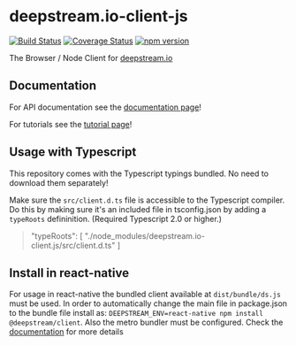 deepstream.io-client-js
=======================
[![Build Status](https://github.com/deepstreamIO/deepstream.io-client-js/workflows/build/badge.svg)](https://github.com/deepstreamIO/deepstream.io-client-js/actions?query=workflow%3Abuild) [![Coverage Status](https://coveralls.io/repos/github/deepstreamIO/deepstream.io-client-js/badge.svg?branch=master)](https://coveralls.io/github/deepstreamIO/deepstream.io-client-js?branch=master) [![npm version](https://badge.fury.io/js/%40deepstream%2Fclient.svg)](https://badge.fury.io/js/%40deepstream%2Fclient)


The Browser / Node Client for [deepstream.io](http://deepstream.io/)

## Documentation

For API documentation see the [documentation page](http://deepstream.io/docs/)!

For tutorials see the [tutorial page](http://deepstream.io/tutorials/)!

## Usage with Typescript

This repository comes with the Typescript typings bundled. No need to download them separately!

Make sure the `src/client.d.ts` file is accessible to the Typescript compiler. Do this by making sure it's an included file in tsconfig.json by adding a `typeRoots` defininition. (Required Typescript 2.0 or higher.)

>  "typeRoots": [
     "./node_modules/deepstream.io-client.js/src/client.d.ts"
    ]

## Install in react-native  

For usage in react-native the bundled client available at `dist/bundle/ds.js` must be used. In order to automatically change the main file in package.json to the bundle file install as: `DEEPSTREAM_ENV=react-native npm install @deepstream/client`. Also the metro bundler must be configured. Check the [documentation](https://deepstream.io/tutorials/integrations/mobile/reactnative/) for more details

